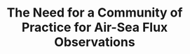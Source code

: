 ---
title: "The Need for a Community of Practice for Air-Sea Flux Observations"
citation: "Gutiérrez-Loza, L., Cronin, M.F., Marandino, C., Swart, S., Bourassa, M.A., du Plessis, M.D., Edholm, J.M., Fairall, C.W., Gille, S.T., Karstensen, J. and Looney, L.B., 2024. The Need for a Community of Practice for Air-Sea Flux Observations. Marine Technology Society Journal, 58(1-2), pp.20-25."
doi: "https://doi.org/10.4031/MTSJ.58.1.3" 
category: manuscripts
---